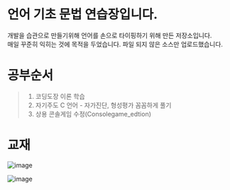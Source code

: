 
# 언어 기초 문법 연습장입니다.

개발을 습관으로 만들기위해 언어를 손으로 타이핑하기 위해 만든 저장소입니다.  
매일 꾸준히 익히는 것에 목적을 두었습니다. 파일 되지 않은 소스만 업로드했습니다. 

# 공부순서
> 1. 코딩도장 이론 학습
> 2. 자기주도 C 언어 - 자가진단, 형성평가 꼼꼼하게 풀기
> 3. 상용 콘솔게임 수정(Consolegame_edtion)

# 교재
![image](https://user-images.githubusercontent.com/58841571/115165327-4aa33980-a0e8-11eb-927f-94ce18f2c07e.png)


![image](https://user-images.githubusercontent.com/58841571/115165337-5bec4600-a0e8-11eb-9686-f262e1532b07.png)



